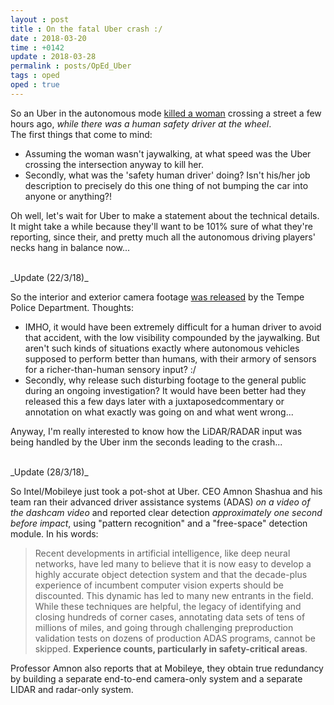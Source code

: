 ```yaml
---
layout : post
title : On the fatal Uber crash :/
date : 2018-03-20
time : +0142
update : 2018-03-28
permalink : posts/OpEd_Uber
tags : oped
oped : true
---
```


So an Uber in the autonomous mode [killed a woman](https://www.nytimes.com/2018/03/19/technology/uber-driverless-fatality.html) crossing a street a few hours ago, _while there was a human safety driver at the wheel_.     
The first things that come to mind:
- Assuming the woman wasn't jaywalking, at what speed was the Uber crossing the intersection anyway to kill her.
- Secondly, what was the 'safety human driver' doing? Isn't his/her job description to precisely do this one thing of not bumping the car into anyone or anything?!    

Oh well, let's wait for Uber to make a statement about the technical details. It might take a while because they'll want to be 101% sure of what they're reporting, since their, and pretty much all the autonomous driving players' necks hang in balance now...    

<br/>
_Update (22/3/18)_    

So the interior and exterior camera footage [was released](http://www.foxnews.com/us/2018/03/22/dashcam-video-deadly-self-driving-uber-crash-released.html) by the Tempe Police Department. Thoughts:
- IMHO, it would have been extremely difficult for a human driver to avoid that accident, with the low visibility compounded by the jaywalking. But aren't such kinds of situations exactly where autonomous vehicles supposed to perform better than humans, with their armory of sensors for a richer-than-human sensory input? :/
- Secondly, why release such disturbing footage to the general public during an ongoing investigation? It would have been better had they released this a few days later with a juxtaposedcommentary or annotation on what exactly was going on and what went wrong...   

Anyway, I'm really interested to know how the LiDAR/RADAR input was being handled by the Uber inm the seconds leading to the crash...   

<br/>
_Update (28/3/18)_   

So Intel/Mobileye just took a pot-shot at Uber. CEO Amnon Shashua and his team ran their advanced driver assistance systems (ADAS) _on a video of the dashcam video_ and reported clear detection _approximately one second before impact_, using "pattern recognition" and a "free-space" detection module. In his words:

> Recent developments in artificial intelligence, like deep neural networks, have led many to believe that it is now easy to develop a highly accurate object detection system and that the decade-plus experience of incumbent computer vision experts should be discounted. This dynamic has led to many new entrants in the field. While these techniques are helpful, the legacy of identifying and closing hundreds of corner cases, annotating data sets of tens of millions of miles, and going through challenging preproduction validation tests on dozens of production ADAS programs, cannot be skipped. **Experience counts, particularly in safety-critical areas**.    

Professor Amnon also reports that at Mobileye, they obtain true redundancy by building a separate end-to-end camera-only system and a separate LIDAR and radar-only system.

